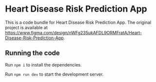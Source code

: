 
  # Heart Disease Risk Prediction App

  This is a code bundle for Heart Disease Risk Prediction App. The original project is available at https://www.figma.com/design/nWFg235ukAFDL9ORMFratA/Heart-Disease-Risk-Prediction-App.

  ## Running the code

  Run `npm i` to install the dependencies.

  Run `npm run dev` to start the development server.
  